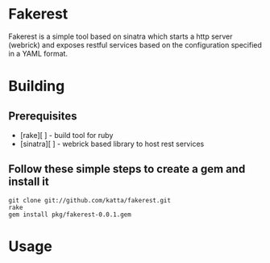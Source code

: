 # Fakerest

Fakerest is a simple tool based on sinatra which starts a http server (webrick) and exposes restful services based on the configuration specified in a YAML format.

# Building 

## Prerequisites

* [rake][ ] - build tool for ruby
* [sinatra][ ] - webrick based library to host rest services


## Follow these simple steps to create a gem and install it

    git clone git://github.com/katta/fakerest.git
    rake
    gem install pkg/fakerest-0.0.1.gem
    
# Usage

